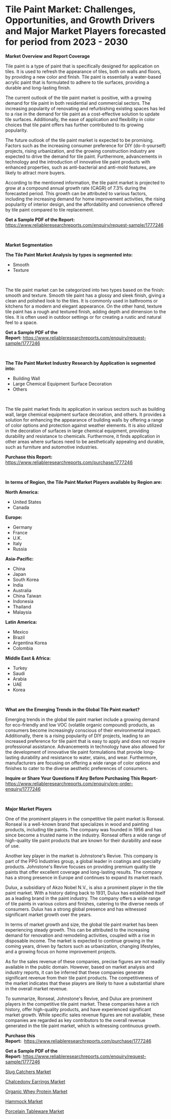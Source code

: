 <p><h1>Tile Paint Market: Challenges, Opportunities, and Growth Drivers and Major Market Players forecasted for period from 2023 - 2030</h1></p><p><strong>Market Overview and Report Coverage</strong></p>
<p><p>Tile paint is a type of paint that is specifically designed for application on tiles. It is used to refresh the appearance of tiles, both on walls and floors, by providing a new color and finish. Tile paint is essentially a water-based acrylic paint that is formulated to adhere to tile surfaces, providing a durable and long-lasting finish.</p><p>The current outlook of the tile paint market is positive, with a growing demand for tile paint in both residential and commercial sectors. The increasing popularity of renovating and refurbishing existing spaces has led to a rise in the demand for tile paint as a cost-effective solution to update tile surfaces. Additionally, the ease of application and flexibility in color choices that tile paint offers has further contributed to its growing popularity.</p><p>The future outlook of the tile paint market is expected to be promising. Factors such as the increasing consumer preference for DIY (do-it-yourself) projects, rising urbanization, and the growing construction industry are expected to drive the demand for tile paint. Furthermore, advancements in technology and the introduction of innovative tile paint products with enhanced properties, such as anti-bacterial and anti-mold features, are likely to attract more buyers.</p><p>According to the mentioned information, the tile paint market is projected to grow at a compound annual growth rate (CAGR) of 7.3% during the forecasted period. This growth can be attributed to various factors, including the increasing demand for home improvement activities, the rising popularity of interior design, and the affordability and convenience offered by tile paint compared to tile replacement.</p></p>
<p><strong>Get a Sample PDF of the Report:</strong> <a href="https://www.reliableresearchreports.com/enquiry/request-sample/1777246">https://www.reliableresearchreports.com/enquiry/request-sample/1777246</a></p>
<p>&nbsp;</p>
<p><strong>Market Segmentation</strong></p>
<p><strong>The Tile Paint Market Analysis by types is segmented into:</strong></p>
<p><ul><li>Smooth</li><li>Texture</li></ul></p>
<p>&nbsp;</p>
<p><p>The tile paint market can be categorized into two types based on the finish: smooth and texture. Smooth tile paint has a glossy and sleek finish, giving a clean and polished look to the tiles. It is commonly used in bathrooms or kitchens for a modern and elegant appearance. On the other hand, texture tile paint has a rough and textured finish, adding depth and dimension to the tiles. It is often used in outdoor settings or for creating a rustic and natural feel to a space.</p></p>
<p><strong>Get a Sample PDF of the Report:</strong>&nbsp;<a href="https://www.reliableresearchreports.com/enquiry/request-sample/1777246">https://www.reliableresearchreports.com/enquiry/request-sample/1777246</a></p>
<p>&nbsp;</p>
<p><strong>The Tile Paint Market Industry Research by Application is segmented into:</strong></p>
<p><ul><li>Building Wall</li><li>Large Chemical Equipment Surface Decoration</li><li>Others</li></ul></p>
<p>&nbsp;</p>
<p><p>The tile paint market finds its application in various sectors such as building wall, large chemical equipment surface decoration, and others. It provides a solution for enhancing the appearance of building walls by offering a range of color options and protection against weather elements. It is also utilized in the decoration of surfaces in large chemical equipment, providing durability and resistance to chemicals. Furthermore, it finds application in other areas where surfaces need to be aesthetically appealing and durable, such as furniture and automotive industries.</p></p>
<p><strong>Purchase this Report:</strong>&nbsp; <a href="https://www.reliableresearchreports.com/purchase/1777246">https://www.reliableresearchreports.com/purchase/1777246</a></p>
<p>&nbsp;</p>
<p><strong>In terms of Region, the Tile Paint Market Players available by Region are:</strong></p>
<p>
    <p> <strong> North America: </strong>
        <ul>
            <li>United States</li>
            <li>Canada</li>
        </ul>
        </p> 
    <p> <strong> Europe: </strong>
        <ul>
            <li>Germany</li>
            <li>France</li>
            <li>U.K.</li>
            <li>Italy</li>
            <li>Russia</li>
        </ul>
        </p> 
    <p> <strong> Asia-Pacific: </strong>
        <ul>
            <li>China</li>
            <li>Japan</li>
            <li>South Korea</li>
            <li>India</li>
            <li>Australia</li>
            <li>China Taiwan</li>
            <li>Indonesia</li>
            <li>Thailand</li>
            <li>Malaysia</li>
        </ul>
        </p> 
    <p> <strong> Latin America: </strong>
        <ul>
            <li>Mexico</li>
            <li>Brazil</li>
            <li>Argentina Korea</li>
            <li>Colombia</li>
        </ul>
        </p> 
    <p> <strong> Middle East & Africa: </strong>
        <ul>
            <li>Turkey</li>
            <li>Saudi</li>
            <li>Arabia</li>
            <li>UAE</li>
            <li>Korea</li>
        </ul>
    </p>
    </p>
<p>&nbsp;</p>
<p><strong>What are the Emerging Trends in the Global Tile Paint market?</strong></p>
<p><p>Emerging trends in the global tile paint market include a growing demand for eco-friendly and low VOC (volatile organic compound) products, as consumers become increasingly conscious of their environmental impact. Additionally, there is a rising popularity of DIY projects, leading to an increased preference for tile paint that is easy to apply and does not require professional assistance. Advancements in technology have also allowed for the development of innovative tile paint formulations that provide long-lasting durability and resistance to water, stains, and wear. Furthermore, manufacturers are focusing on offering a wide range of color options and finishes to cater to the diverse aesthetic preferences of consumers.</p></p>
<p><strong>Inquire or Share Your Questions If Any Before Purchasing This Report</strong>- <a href="https://www.reliableresearchreports.com/enquiry/pre-order-enquiry/1777246">https://www.reliableresearchreports.com/enquiry/pre-order-enquiry/1777246</a></p>
<p>&nbsp;</p>
<p><strong>Major Market Players</strong></p>
<p><p>One of the prominent players in the competitive tile paint market is Ronseal. Ronseal is a well-known brand that specializes in wood and painting products, including tile paints. The company was founded in 1956 and has since become a trusted name in the industry. Ronseal offers a wide range of high-quality tile paint products that are known for their durability and ease of use.</p><p>Another key player in the market is Johnstone's Revive. This company is part of the PPG Industries group, a global leader in coatings and specialty products. Johnstone's Revive focuses on providing premium quality tile paints that offer excellent coverage and long-lasting results. The company has a strong presence in Europe and continues to expand its market reach.</p><p>Dulux, a subsidiary of Akzo Nobel N.V., is also a prominent player in the tile paint market. With a history dating back to 1931, Dulux has established itself as a leading brand in the paint industry. The company offers a wide range of tile paints in various colors and finishes, catering to the diverse needs of consumers. Dulux has a strong global presence and has witnessed significant market growth over the years.</p><p>In terms of market growth and size, the global tile paint market has been experiencing steady growth. This can be attributed to the increasing demand for renovation and remodeling activities, coupled with a rise in disposable income. The market is expected to continue growing in the coming years, driven by factors such as urbanization, changing lifestyles, and a growing focus on home improvement projects.</p><p>As for the sales revenue of these companies, precise figures are not readily available in the public domain. However, based on market analysis and industry reports, it can be inferred that these companies generate significant revenue from their tile paint products. The competitiveness of the market indicates that these players are likely to have a substantial share in the overall market revenue.</p><p>To summarize, Ronseal, Johnstone's Revive, and Dulux are prominent players in the competitive tile paint market. These companies have a rich history, offer high-quality products, and have experienced significant market growth. While specific sales revenue figures are not available, these companies are regarded as key contributors to the overall revenue generated in the tile paint market, which is witnessing continuous growth.</p></p>
<p><strong>Purchase this Report:</strong>&nbsp;&nbsp;<a href="https://www.reliableresearchreports.com/purchase/1777246">https://www.reliableresearchreports.com/purchase/1777246</a></p>
<p></p>
<p><strong>Get a Sample PDF of the Report:</strong>&nbsp;<a href="https://www.reliableresearchreports.com/enquiry/request-sample/1777246">https://www.reliableresearchreports.com/enquiry/request-sample/1777246</a></p>
<p><p><a href="https://medium.com/@sandramurphy56/slug-catchers-market-trends-forecast-and-competitive-analysis-to-2030-deb849681fef">Slug Catchers Market</a></p><p><a href="https://medium.com/@santosh735584/chalcedony-earrings-market-exploring-market-share-market-trends-and-future-growth-501cf7413d9a">Chalcedony Earrings Market</a></p><p><a href="https://medium.com/@elisamohr1910/organic-whey-protein-market-analysis-and-sze-forecasted-for-period-from-2023-to-2030-4e6c8fefd203">Organic Whey Protein Market</a></p><p><a href="https://medium.com/@ridhantakke90/hammock-market-furnishes-information-on-market-share-market-trends-and-market-growth-61aa1ca83d53">Hammock Market</a></p><p><a href="https://medium.com/@santoshh992151/porcelain-tableware-market-size-market-outlook-and-market-forecast-2023-to-2030-d247c83a59a2">Porcelain Tableware Market</a></p></p>